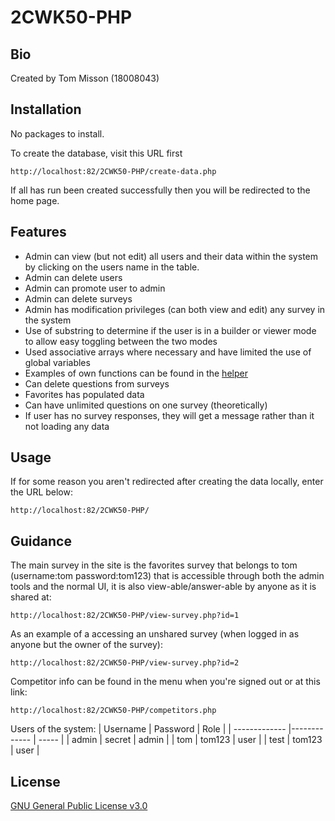 # 2CWK50-PHP

## Bio

Created by Tom Misson (18008043)

## Installation

No packages to install.  

To create the database, visit this URL first
```
http://localhost:82/2CWK50-PHP/create-data.php
```

If all has run been created successfully then you will be redirected to the home page.


## Features

- Admin can view (but not edit) all users and their data within the system by clicking on the users name in the table.  
- Admin can delete users  
- Admin can promote user to admin  
- Admin can delete surveys 
- Admin has modification privileges (can both view and edit) any survey in the system  
- Use of substring to determine if the user is in a builder or viewer mode to allow easy toggling between the two modes
- Used associative arrays where necessary and have limited the use of global variables
- Examples of own functions can be found in the [helper](helper.php)
- Can delete questions from surveys
- Favorites has populated data
- Can have unlimited questions on one survey (theoretically)
- If user has no survey responses, they will get a message rather than it not loading any data


## Usage

If for some reason you aren't redirected after creating the data locally, enter the URL below: 
```
http://localhost:82/2CWK50-PHP/
```

## Guidance

The main survey in the site is the favorites survey that belongs to tom (username:tom password:tom123) that is accessible through both the admin tools and the normal UI, it is also view-able/answer-able by anyone as it is shared at:
```
http://localhost:82/2CWK50-PHP/view-survey.php?id=1
```  

As an example of a accessing an unshared survey (when logged in as anyone but the owner of the survey):
```
http://localhost:82/2CWK50-PHP/view-survey.php?id=2
```  

Competitor info can be found in the menu when you're signed out or at this link:
```
http://localhost:82/2CWK50-PHP/competitors.php
```  

Users of the system:
| Username      | Password      | Role  |
| ------------- |-------------  | ----- |
| admin         | secret        | admin |
| tom           | tom123        |  user |
| test          | tom123        |  user |


## License
[GNU General Public License v3.0](https://choosealicense.com/licenses/gpl-3.0/)
